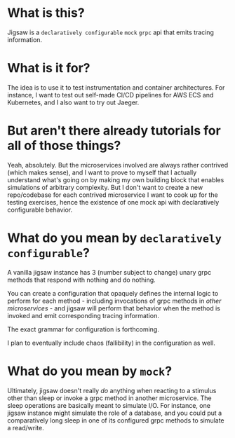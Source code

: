 # What is this?
Jigsaw is a `declaratively configurable` `mock` `grpc` api that emits tracing information.

# What is it for?
The idea is to use it to test instrumentation and container architectures. For instance, I want to test out self-made CI/CD pipelines for AWS ECS and Kubernetes, and I also want to try out Jaeger.

# But aren't there already tutorials for all of those things?
Yeah, absolutely. But the microservices involved are always rather contrived (which makes sense), and I want to prove to myself that I actually understand what's going on by making my own building block that enables simulations of arbitrary complexity. But I don't want to create a new repo/codebase for each contrived microservice I want to cook up for the testing exercises, hence the existence of one mock api with declaratively configurable behavior.

# What do you mean by `declaratively configurable`?
A vanilla jigsaw instance has 3 (number subject to change) unary grpc methods that respond with nothing and do nothing.

You can create a configuration that opaquely defines the internal logic to perform for each method - including invocations of grpc methods in *other microservices* - and jigsaw will perform that behavior when the method is invoked and emit corresponding tracing information.

The exact grammar for configuration is forthcoming.

I plan to eventually include chaos (fallibility) in the configuration as well.

# What do you mean by `mock`?
Ultimately, jigsaw doesn't really _do_ anything when reacting to a stimulus other than sleep or invoke a grpc method in another microservice. The sleep operations are basically meant to simulate I/O. For instance, one jigsaw instance might simulate the role of a database, and you could put a comparatively long sleep in one of its configured grpc methods to simulate a read/write.
